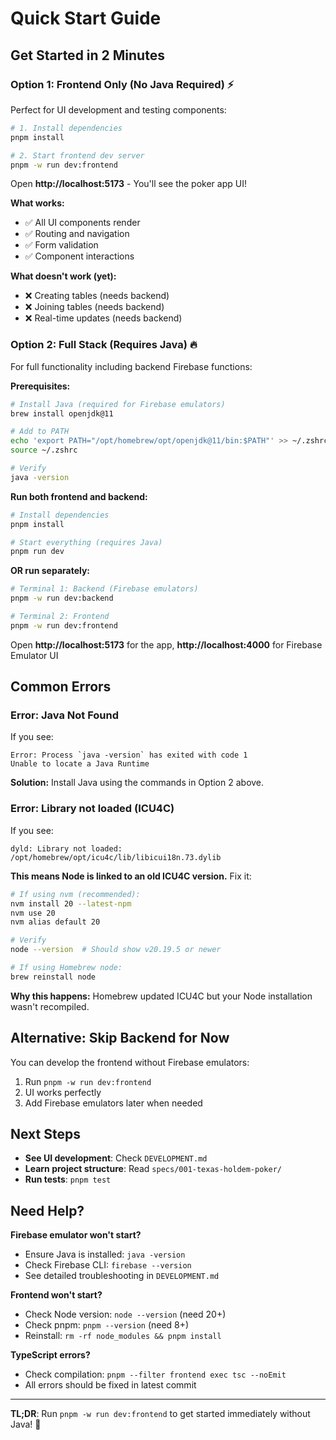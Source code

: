 # Quick Start Guide

## Get Started in 2 Minutes

### Option 1: Frontend Only (No Java Required) ⚡

Perfect for UI development and testing components:

```bash
# 1. Install dependencies
pnpm install

# 2. Start frontend dev server
pnpm -w run dev:frontend
```

Open **http://localhost:5173** - You'll see the poker app UI!

**What works:**
- ✅ All UI components render
- ✅ Routing and navigation
- ✅ Form validation
- ✅ Component interactions

**What doesn't work (yet):**
- ❌ Creating tables (needs backend)
- ❌ Joining tables (needs backend)
- ❌ Real-time updates (needs backend)

### Option 2: Full Stack (Requires Java) 🔥

For full functionality including backend Firebase functions:

**Prerequisites:**
```bash
# Install Java (required for Firebase emulators)
brew install openjdk@11

# Add to PATH
echo 'export PATH="/opt/homebrew/opt/openjdk@11/bin:$PATH"' >> ~/.zshrc
source ~/.zshrc

# Verify
java -version
```

**Run both frontend and backend:**
```bash
# Install dependencies
pnpm install

# Start everything (requires Java)
pnpm run dev
```

**OR run separately:**
```bash
# Terminal 1: Backend (Firebase emulators)
pnpm -w run dev:backend

# Terminal 2: Frontend
pnpm -w run dev:frontend
```

Open **http://localhost:5173** for the app, **http://localhost:4000** for Firebase Emulator UI

## Common Errors

### Error: Java Not Found

If you see:

```
Error: Process `java -version` has exited with code 1
Unable to locate a Java Runtime
```

**Solution:** Install Java using the commands in Option 2 above.

### Error: Library not loaded (ICU4C)

If you see:

```
dyld: Library not loaded: /opt/homebrew/opt/icu4c/lib/libicui18n.73.dylib
```

**This means Node is linked to an old ICU4C version.** Fix it:

```bash
# If using nvm (recommended):
nvm install 20 --latest-npm
nvm use 20
nvm alias default 20

# Verify
node --version  # Should show v20.19.5 or newer

# If using Homebrew node:
brew reinstall node
```

**Why this happens:** Homebrew updated ICU4C but your Node installation wasn't recompiled.

## Alternative: Skip Backend for Now

You can develop the frontend without Firebase emulators:

1. Run `pnpm -w run dev:frontend`
2. UI works perfectly
3. Add Firebase emulators later when needed

## Next Steps

- **See UI development**: Check `DEVELOPMENT.md`
- **Learn project structure**: Read `specs/001-texas-holdem-poker/`
- **Run tests**: `pnpm test`

## Need Help?

**Firebase emulator won't start?**
- Ensure Java is installed: `java -version`
- Check Firebase CLI: `firebase --version`
- See detailed troubleshooting in `DEVELOPMENT.md`

**Frontend won't start?**
- Check Node version: `node --version` (need 20+)
- Check pnpm: `pnpm --version` (need 8+)
- Reinstall: `rm -rf node_modules && pnpm install`

**TypeScript errors?**
- Check compilation: `pnpm --filter frontend exec tsc --noEmit`
- All errors should be fixed in latest commit

---

**TL;DR**: Run `pnpm -w run dev:frontend` to get started immediately without Java! 🚀

